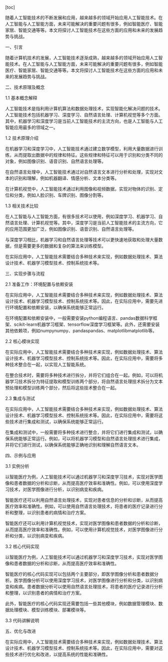 
[toc]                    
                
                
随着人工智能技术的不断发展和应用，越来越多的领域开始应用人工智能技术。在人工智能与人工智能方面，未来可能解决的重要问题有很多，例如智能医疗、智能家居、智能交通等等。本文将探讨人工智能技术在这些方面的应用和未来的发展趋势与挑战。

一、引言

随着计算机技术的发展，人工智能技术逐渐成熟，越来越多的领域开始应用人工智能技术。在人工智能与人工智能方面，未来可能解决的重要问题有很多，例如智能医疗、智能家居、智能交通等等。本文将探讨人工智能技术在这些方面的应用和未来的发展趋势与挑战。

二、技术原理及概念

1.1 基本概念解释

人工智能技术是指利用计算机算法和数据处理技术，实现智能化解决问题的技术。人工智能技术包括机器学习、深度学习、自然语言处理、计算机视觉等多个方面。其中，机器学习和深度学习是当前人工智能技术的主流方向，也是人工智能与人工智能应用最多的领域之一。

1.2 技术原理介绍

在机器学习和深度学习中，人工智能技术通过建立数学模型，利用大量数据进行训练，从而提取出数据中的规律和特征。这些规律和特征可以用于识别和分类不同的对象，例如图像识别、语音识别、自然语言处理等。

在自然语言处理中，人工智能技术通过对自然语言文本进行分析和处理，实现对文本的识别和理解，例如机器翻译、情感分析、文本分类等。

在计算机视觉中，人工智能技术通过利用图像和视频数据，实现对物体的识别、定位和分类，例如人脸识别、车牌识别、图像分割等。

1.3 相关技术比较

在人工智能与人工智能方面，有很多技术可以使用，例如深度学习、机器学习、自然语言处理、计算机视觉等。其中，深度学习是当前人工智能技术的主流方向，它的应用范围更加广泛，例如图像识别、语音识别、自然语言处理等。

与深度学习相比，机器学习和自然语言处理等技术可以更快速地获取和处理大量数据，但是需要更多的数据和复杂的算法来训练模型。

在实际应用中，人工智能技术需要结合多种技术来实现，例如数据处理技术、算法设计技术、机器学习模型技术、控制系统技术等。

三、实现步骤与流程

2.1 准备工作：环境配置与依赖安装

在实际应用中，人工智能技术需要结合多种技术来实现，例如数据处理技术、算法设计技术、机器学习模型技术、控制系统技术等。因此，在实际应用中，需要先进行环境配置和依赖安装，以确保系统能够正常运行。

在环境配置和依赖安装中，一般需要安装python编程语言、pandas数据科学框架、scikit-learn机器学习框架、tensorflow深度学习框架等。此外，还需要安装其他依赖项，例如numpynumpy、pandaspandas、matplotlibmatplotlib等。

2.2 核心模块实现

在实际应用中，人工智能技术需要结合多种技术来实现，例如数据处理技术、算法设计技术、机器学习模型技术、控制系统技术等。因此，在实际应用中，需要将多种技术整合在一起，以实现人工智能系统。

在整合技术时，需要将多种技术进行拆分，并将它们组合在一起。例如，可以将机器学习技术拆分为特征提取和模型训练两个部分，将自然语言处理技术拆分为文本预处理和模型训练两个部分，然后将这些技术整合在一起。

2.3 集成与测试

在实际应用中，人工智能技术需要结合多种技术来实现，例如数据处理技术、算法设计技术、机器学习模型技术、控制系统技术等。因此，在实际应用中，需要将这些技术进行集成和测试，以确保系统能够正常运行。

在集成和测试中，一般需要将多种技术进行整合，并将它们进行集成和测试，以确保系统能够正常运行。例如，可以将机器学习模型和自然语言处理技术进行集成，并将它们进行测试，以确保系统能够正确地识别和理解自然语言文本。

四、示例与应用

3.1 实例分析

以智能医疗为例，人工智能技术可以通过机器学习和深度学习技术，实现对医学图像和患者数据的分析和诊断，从而提高医疗效率和准确性。例如，可以使用深度学习技术，对医学图像进行分析，以识别病变和疾病。

智能医疗还可以利用自然语言处理技术，实现对患者信息的分析和诊断，从而提高医疗效率和准确性。例如，可以使用自然语言处理技术，将患者的医疗记录进行分析和整理，以识别患者的病情和治疗方案。

智能医疗还可以利用计算机视觉技术，实现对医学图像和患者数据的分析和诊断，从而提高医疗效率和准确性。例如，可以使用计算机视觉技术，对医学图像进行分析和分类，以识别病变和疾病。

3.2 核心代码实现

以智能医疗为例，人工智能技术可以通过机器学习和深度学习技术，实现对医学图像和患者数据的分析和诊断，从而提高医疗效率和准确性。

智能医疗的核心代码实现可以包括两个主要部分，即医学图像分析和患者数据分析。医学图像分析可以使用深度学习技术，对医学图像进行分析和分类，以识别病变和疾病。患者数据分析可以使用自然语言处理技术，将患者的医疗记录进行分析和整理，以识别患者的病情和治疗方案。

此外，智能医疗的核心代码实现还需要包括一些其他模块，例如数据管理模块、数据处理模块、模型训练模块、部署模块等。

3.3 代码讲解说明



五、优化与改进

在实际应用中，人工智能技术需要结合多种技术来实现，例如数据处理技术、算法设计技术、机器学习模型技术、控制系统技术等。因此，在实际应用中，需要对这些技术进行优化和改进，以提高系统的性能和准确性。


